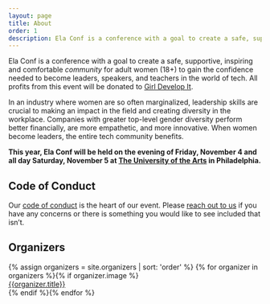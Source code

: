 ```yaml
---
layout: page
title: About
order: 1
description: Ela Conf is a conference with a goal to create a safe, supportive, inspiring and comfortable _community_ for adult women (18+) to gain the confidence needed to become leaders, speakers, and teachers in the world of tech.
---
```


Ela Conf is a conference with a goal to create a safe, supportive, inspiring and comfortable _community_ for adult women (18+) to gain the confidence needed to become leaders, speakers, and teachers in the world of tech. All profits from this event will be donated to [Girl Develop It](https://www.girldevelopit.com/).

In an industry where women are so often marginalized, leadership skills are crucial to making an impact in the field and creating diversity in the workplace. Companies with greater top-level gender diversity perform better financially, are more empathetic, and more innovative. When women become leaders, the entire tech community benefits.

**This year, Ela Conf will be held on the evening of Friday, November 4 and all day Saturday, November 5 at [The University of the Arts](/venue/) in Philadelphia.**

## Code of Conduct

Our [code of conduct](/code-of-conduct/) is the heart of our event. Please [reach out to us](mailto:hello@elaconf.com) if you have any concerns or there is something you would like to see included that isn’t.

## Organizers

<div class="speakers">
  {% assign organizers = site.organizers | sort: 'order' %}
  {% for organizer in organizers %}{% if organizer.image %}
  <a href="{{site.baseurl}}{{organizer.url}}" class="speaker">
    <div class="speaker-img" style="background-image:url(/images/organizers/{{organizer.image}}), {{site.gradient}}">
    </div>
    <div class="speaker-name">{{organizer.title}}</div>
  </a>
  {% endif %}{% endfor %}
</div>
